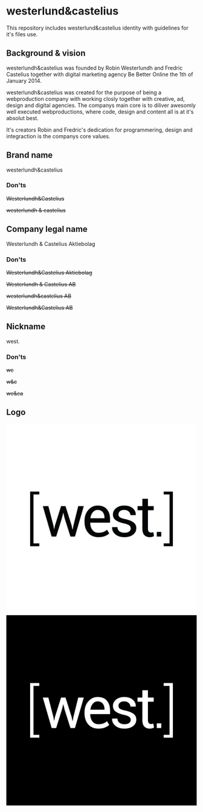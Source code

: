 westerlund&castelius
============= 

This repository includes westerlund&castelius identity with guidelines for it's files use.

Background & vision
-------
westerlundh&castelius was founded by Robin Westerlundh and Fredric Castelius together with digital marketing agency Be Better Online the 1th of January 2014. 

westerlundh&castelius was created for the purpose of being a webproduction company with working closly together with creative, ad, design and digital agencies. The companys main core is to diliver awesomly well executed webproductions, where code, design and content all is at it's absolut best. 

It's creators Robin and Fredric's dedication for programmering, design and integraction is the companys core values.


Brand name
-------

westerlundh&castelius

### Don'ts

~~Westerlundh&Castelius~~

~~westerlundh & castelius~~

Company legal name
-------

Westerlundh & Castelius Aktiebolag

### Don'ts

~~Westerlundh&Castelius Aktiebolag~~

~~Westerlundh & Castelius AB~~

~~westerlundh&castelius AB~~

~~Westerlundh&Castelius AB~~

Nickname
-------

west.

### Don'ts

~~wc~~

~~w&c~~

~~we&ca~~



Logo
-------

![Alt text](/logo/westerlundh&castelius-logo_black_1x1.jpg "")
![Alt text](/logo/westerlundh&castelius-logo_white_1x1.jpg "")